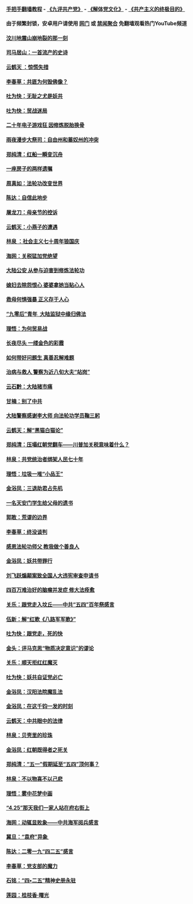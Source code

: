 #### [手把手翻墙教程](https://github.com/gfw-breaker/guides/wiki) -  [《九评共产党》](https://github.com/gfw-breaker/9ping.md?t=05230037) - [《解体党文化》](https://github.com/gfw-breaker/jtdwh.md?t=05230037) - [《共产主义的终极目的》](https://github.com/gfw-breaker/gczydzjmd.md?t=05230037)

#### 由于频繁封锁，安卓用户请使用 [网门](https://github.com/gfw-breaker/bn-android/blob/master/ogate.md?t=05230037) 或 [禁闻聚合](https://github.com/gfw-breaker/bn-android) 免翻墙观看热门YouTube频道 

#### [汶川地震山崩地裂的那一刻](../pages/nsc993/n11273123.md?t=05230037) 

#### [司马居山：一首流产的史诗](../pages/nsc993/n11268076.md?t=05230037) 

#### [云鹤天 ：惊慌失措](../pages/nsc993/n11267465.md?t=05230037) 

#### [李春草：共匪为何毁佛像？](../pages/nsc993/n11267454.md?t=05230037) 

#### [吐为快：无耻之尤是妖共](../pages/nsc993/n11261325.md?t=05230037) 

#### [吐为快：贸战迷局](../pages/nsc993/n11261303.md?t=05230037) 

#### [二十年电子游戏狂 因修炼脱胎换骨](../pages/nsc993/n11258498.md?t=05230037) 

#### [雨夜漫步大祭司：自由州和蓄奴州的冲突](../pages/nsc993/n11259095.md?t=05230037) 

#### [郑纯清：红船一瞬变沉舟](../pages/nsc993/n11256277.md?t=05230037) 

#### [一座房子的两样遗嘱](../pages/nsc993/n11253464.md?t=05230037) 

#### [周真如：法轮功改变世界](../pages/nsc993/n11254173.md?t=05230037) 

#### [陈达：自信此地步](../pages/nsc993/n11254025.md?t=05230037) 

#### [屠龙刀：母亲节的控诉](../pages/nsc993/n11253997.md?t=05230037) 

#### [云鹤天：小燕子的遭遇](../pages/nsc993/n11253153.md?t=05230037) 

#### [林泉 ：社会主义七十周年狼国庆](../pages/nsc993/n11253108.md?t=05230037) 

#### [海网：关税猛加党绝望](../pages/nsc993/n11253056.md?t=05230037) 

#### [大陆公安 从参与迫害到修炼法轮功](../pages/nsc993/n11252250.md?t=05230037) 

#### [媳妇去除怨恨心 婆婆拿她当贴心人](../pages/nsc993/n11252448.md?t=05230037) 

#### [救母何惧强暴 正义存于人心](../pages/nsc993/n11248618.md?t=05230037) 

#### [“九零后”青年  大陆监狱中缘归佛法](../pages/nsc993/n11248180.md?t=05230037) 

#### [理悟：为何贸易战](../pages/nsc993/n11246103.md?t=05230037) 

#### [长夜尽头 一缕金色的彩霞](../pages/nsc993/n11245419.md?t=05230037) 

#### [如何带好问题生 真善忍解难题](../pages/nsc993/n11243655.md?t=05230037) 

#### [治病与救人 警察为近八旬大夫“站岗”](../pages/nsc993/n11243139.md?t=05230037) 

#### [云石黔：大陆猪市痛](../pages/nsc993/n11243584.md?t=05230037) 

#### [甘楠：别了中共](../pages/nsc993/n11243152.md?t=05230037) 

#### [大陆警察感谢李大师 向法轮功学员鞠三躬](../pages/nsc993/n11243062.md?t=05230037) 

#### [云鹤天：解“黑猫白猫论”](../pages/nsc993/n11241079.md?t=05230037) 

#### [郑纯清：压塌红朝党翻车——川普加关税意味着什么？](../pages/nsc993/n11241056.md?t=05230037) 

#### [林泉：共党统治者绑架人民七十年](../pages/nsc993/n11241034.md?t=05230037) 

#### [理悟：垃圾一堆“小品王”](../pages/nsc993/n11241005.md?t=05230037) 

#### [金浴凤：三退助君占先机](../pages/nsc993/n11240896.md?t=05230037) 

#### [一名天安门学生给父母的遗书](../pages/nsc993/n11240241.md?t=05230037) 

#### [郭敢：荒谬的边界](../pages/nsc993/n11239395.md?t=05230037) 

#### [李春草：终没谈判](../pages/nsc993/n11238751.md?t=05230037) 

#### [感恩法轮功师父 教我做个善良人](../pages/nsc993/n11238180.md?t=05230037) 

#### [金浴凤：妖共带罪行](../pages/nsc993/n11238313.md?t=05230037) 

#### [刘飞跃煽颠案致全国人大违宪审查申请书](../pages/nsc993/n11238268.md?t=05230037) 

#### [四百万难治好的脑瘤并发症 修大法痊愈](../pages/nsc993/n11238020.md?t=05230037) 

#### [关乐：跟党走入坟丘——中共“五四”百年祭感言](../pages/nsc993/n11236150.md?t=05230037) 

#### [伍新：解“红歌《八路军军歌》”](../pages/nsc993/n11227702.md?t=05230037) 

#### [吐为快：跟党走，死的快](../pages/nsc993/n11227511.md?t=05230037) 

#### [金头：评马克思“物质决定意识”的谬论](../pages/nsc993/n11227161.md?t=05230037) 

#### [关乐：顺天拒红红魔灭](../pages/nsc993/n11225393.md?t=05230037) 

#### [吐为快：妖共自证党必亡](../pages/nsc993/n11223109.md?t=05230037) 

#### [金浴凤：汉阳法院魔乱法](../pages/nsc993/n11222083.md?t=05230037) 

#### [金浴凤：在这千钧一发的时刻](../pages/nsc993/n11222047.md?t=05230037) 

#### [云鹤天：中共眼中的法律](../pages/nsc993/n11221943.md?t=05230037) 

#### [林泉：贝壳里的珍珠](../pages/nsc993/n11217073.md?t=05230037) 

#### [金浴凤：红朝既得者之死关](../pages/nsc993/n11217063.md?t=05230037) 

#### [郑纯清：“五一”假期延至“五四”顶何事？](../pages/nsc993/n11217000.md?t=05230037) 

#### [林泉：不以物喜不以己悲](../pages/nsc993/n11216987.md?t=05230037) 

#### [理悟：雾中花梦中画](../pages/nsc993/n11213846.md?t=05230037) 

#### [“4.25”那天我们一家人站在府右街上](../pages/nsc993/n11210435.md?t=05230037) 

#### [海网：动辄显败象——中共海军阅兵感言](../pages/nsc993/n11212147.md?t=05230037) 

#### [冀旦：“袁府”异象 ](../pages/nsc993/n11211996.md?t=05230037) 

#### [陈达：二零一九“四二五”感言](../pages/nsc993/n11211971.md?t=05230037) 

#### [李春草：党支部的魔力](../pages/nsc993/n11211722.md?t=05230037) 

#### [石铭：“四•二五”精神史册永驻](../pages/nsc993/n11210585.md?t=05230037) 

#### [莲园：桂枝香‧曙光](../pages/nsc993/n11210371.md?t=05230037) 

